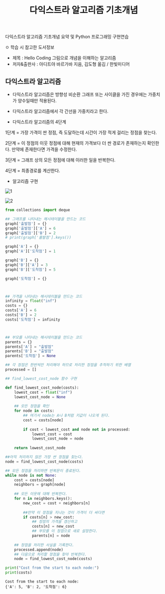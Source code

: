 ﻿---
layout: post
title: "다익스트라 알고리즘 기초개념"
tags: [Python, 자료구조 알고리즘]
comments: true
---

다익스트라 알고리즘 기초개념 요약 및 Python 프로그래밍 구현연습

ㅇ 학습 시 참고한 도서정보
- 제목 : Hello Coding 그림으로 개념을 이해하는 알고리즘
- 저자&출판사 : 아디트야 바르가바 지음, 김도형 옮김 / 한빛미디어


## 다익스트라 알고리즘

- 다익스트라 알고리즘은 방향성 비순환 그래프 또는 사이클을 가진 경우에는 가중치가 양수일때만 적용된다.


- 다익스트라 알고리즘에서 각 간선을 가중치라고 한다.


- 다익스트라 알고리즘의 4단계

1단계 = 가장 가격이 싼 정점, 즉 도달하는데 시간이 가장 적게 걸리는 정점을 찾는다.

2단계 = 이 정점의 이웃 정점에 대해 현재의 가격보다 더 싼 경로가 존재하는지 확인한다. 만약에 존재한다면 가격을 수정한다.

3단계 = 그래프 상의 모든 정점에 대해 이러한 일을 반복한다.

4단계 = 최종경로를 계산한다.

- 알고리즘 구현

![1](https://user-images.githubusercontent.com/41605276/52030195-099bca80-255a-11e9-866a-665c3296584d.jpg)

![2](https://user-images.githubusercontent.com/41605276/52030202-13bdc900-255a-11e9-912b-53423093b07a.jpg)


```python
from collections import deque

## 그래프를 나타내는 해시테이블을 만드는 코드
graph['출발점'] = {}
graph['출발점']['A'] = 6
graph['출발점']['B'] = 2
# print(graph['출발점'].keys())

graph['A'] = {}
graph['A']['도착점'] = 1

graph['B'] = {}
graph['B']['A'] = 3
graph['B']['도착점'] = 5

graph['도착점'] = {}



## 가격을 나타내는 해시테이블을 만드는 코드
infinity = float("inf")
costs = {}
costs['A'] = 6
costs['B'] = 2
costs['도착점'] = infinity



## 부모를 나타내는 해시테이블을 만드는 코드
parents = {}
parents['A'] = "출발점"
parents['B'] = "출발점"
parents['도착점'] = None

## 각 정점은 한번씩만 처리해야 하므로 처리한 정점을 추적하기 위한 배열
processed = []

## find_lowest_cost_node 함수 구현

def find_lowest_cost_node(costs):
    lowest_cost = float("inf")
    lowest_cost_node = None
    
    ## 모든 정점을 확인
    for node in costs:
        ## 여기서 node는 A나 B처럼 키값이 나오게 된다.
        cost = costs[node]
        
        if cost < lowest_cost and node not in processed:
            lowest_cost = cost
            lowest_cost_node = node
    
    return lowest_cost_node

##아직 처리하지 않은 가장 싼 정점을 찾는다.
node = find_lowest_cost_node(costs)

## 모든 정점을 처리하면 반복문이 종료된다.
while node is not None:
    cost = costs[node]
    neighbors = graph[node]
    
    ## 모든 이웃에 대해 반복한다.
    for n in neighbors.keys():
        new_cost = cost + neighbors[n]
        
        ##만약 이 정점을 지나는 것이 가격이 더 싸다면
        if costs[n] > new_cost:
            ## 정점의 가격을 갱신하고
            costs[n] = new_cost
            ## 부모를 이 정점으로 새로 설정한다.
            parents[n] = node
    
    ## 정점을 처리한 사실을 기록한다.
    processed.append(node)
    ## 다음으로 처리할 정점을 찾아 반복한다.
    node = find_lowest_cost_node(costs)
```


```python
print("Cost from the start to each node:")
print(costs)
```

    Cost from the start to each node:
    {'A': 5, 'B': 2, '도착점': 6}
    
